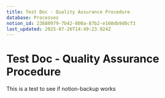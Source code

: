 ```yaml
---
title: Test Doc - Quality Assurance Procedure
database: Processes
notion_id: 23880979-7b42-800a-87b2-e160db9d0cf3
last_updated: 2025-07-26T14:49:23.924Z
---
```


# Test Doc - Quality Assurance Procedure


This is a test to see if notion-backup works

